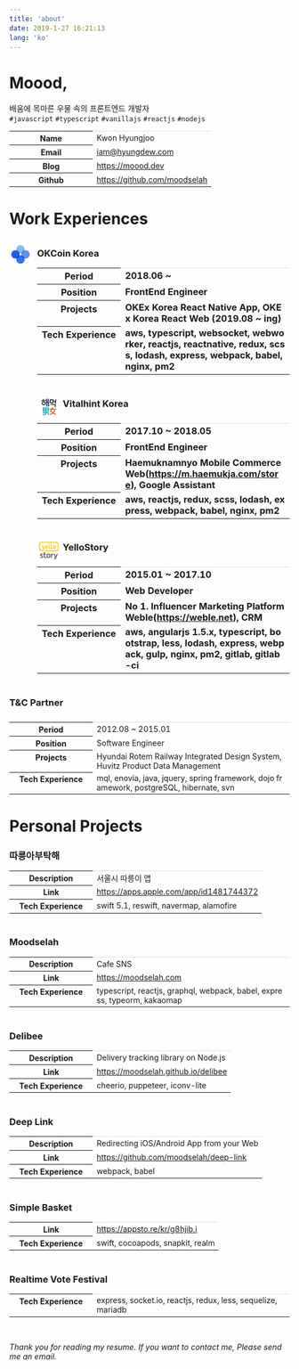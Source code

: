 ```yaml
---
title: 'about'
date: 2019-1-27 16:21:13
lang: 'ko'
---
```


# Moood,

배움에 목마른 우물 속의 프론트엔드 개발자  
`#javascript` `#typescript` `#vanillajs` `#reactjs` `#nodejs`

<table>
<colgroup>
    <col width="150px" />
    <col />
</colgroup>
<tr style="border-top: 1px solid hsla(0,0%,0%,0.12);">
    <th>Name</th>
    <td>Kwon Hyungjoo</td>
</tr>
<tr>
    <th>Email</th>
    <td><a href="mailto:iam@hyungdew.com">iam@hyungdew.com</a></td>
</tr>
<tr>
    <th>Blog</th>
    <td><a href="https://moood.dev">https://moood.dev</a></td>
</tr>
<tr>
    <th>Github</th>
    <td><a href="https://github.com/moodselah" target="_blank">https://github.com/moodselah</a></td>
</tr>
</table>

<h1 style="margin-bottom: 1.7rem;">Work Experiences</h1>

<div style="margin-left: 0px; width: 40px; float: left">
    <img src="./images/okex.jpg">
</div>
<h3 style="margin-top: 2.2rem; margin-bottom: 1.6rem; padding-left: 50px;">OKCoin Korea</span>

<table>
<colgroup>
    <col width="150px" />
    <col />
</colgroup>
<tr style="border-top: 1px solid hsla(0,0%,0%,0.12);">
    <th>Period</th>
    <td>2018.06 ~ </td>
</tr>
<tr>
    <th>Position</th>
    <td>FrontEnd Engineer</td>
</tr>
<tr>
    <th style="vertical-align: top">Projects</th>
    <td style="word-break: break-all">OKEx Korea React Native App, OKEx Korea React Web (2019.08 ~ ing)</td>
</tr>
<tr>
    <th style="vertical-align: top">Tech Experience</th>
    <td style="word-break: break-all">aws, typescript, websocket, webworker, reactjs, reactnative, redux, scss, lodash, express, webpack, babel, nginx, pm2</td>
</tr>
</table>

<div style="margin-left: -4px; margin-top: 1rem; width: 50px; float: left">
    <img src="./images/haemuk.jpg">
</div>
<h3 style="margin-top: 2.6rem; margin-bottom: 1.6rem; padding-left: 50px;">Vitalhint Korea</span>

<table>
<colgroup>
    <col width="150px" />
    <col />
</colgroup>
<tr style="border-top: 1px solid hsla(0,0%,0%,0.12);">
    <th>Period</th>
    <td>2017.10 ~ 2018.05</td>
</tr>
<tr>
    <th>Position</th>
    <td>FrontEnd Engineer</td>
</tr>
<tr>
    <th style="vertical-align: top">Projects</th>
    <td style="word-break: break-all">Haemuknamnyo Mobile Commerce Web(<a href="https://m.haemukja.com/store" target="_blank">https://m.haemukja.com/store</a>), Google Assistant</td>
</tr>
<tr>
    <th style="vertical-align: top">Tech Experience</th>
    <td style="word-break: break-all">aws, reactjs, redux, scss, lodash, express, webpack, babel, nginx, pm2</td>
</tr>
</table>

<div style="margin-left: -4px; margin-top: 1rem; width: 50px; float: left">
    <img src="./images/yellostory.jpg">
</div>
<h3 style="margin-top: 2.6rem; margin-bottom: 1.6rem; padding-left: 50px;">YelloStory</span>

<table>
<colgroup>
    <col width="150px" />
    <col />
</colgroup>
<tr style="border-top: 1px solid hsla(0,0%,0%,0.12);">
    <th>Period</th>
    <td>2015.01 ~ 2017.10</td>
</tr>
<tr>
    <th>Position</th>
    <td>Web Developer</td>
</tr>
<tr>
    <th style="vertical-align: top">Projects</th>
    <td style="word-break: break-all">No 1. Influencer Marketing Platform Weble(<a href="https://weble.net" target="_blank">https://weble.net</a>), CRM</td>
</tr>
<tr>
    <th style="vertical-align: top">Tech Experience</th>
    <td style="word-break: break-all">aws, angularjs 1.5.x, typescript, bootstrap, less, lodash, express, webpack, gulp, nginx, pm2, gitlab, gitlab-ci</td>
</tr>
</table>

<h3 style="margin-top: 2.6rem; margin-bottom: 1.6rem; ">T&C Partner</h3>

<table>
<colgroup>
    <col width="150px" />
    <col />
</colgroup>
<tr style="border-top: 1px solid hsla(0,0%,0%,0.12);">
    <th>Period</th>
    <td>2012.08 ~ 2015.01</td>
</tr>
<tr>
    <th>Position</th>
    <td>Software Engineer</td>
</tr>
<tr>
    <th style="vertical-align: top">Projects</th>
    <td style="word-break: break-all">Hyundai Rotem Railway Integrated Design System, Huvitz Product Data Management</td>
</tr>
<tr>
    <th style="vertical-align: top">Tech Experience</th>
    <td style="word-break: break-all">mql, enovia, java, jquery, spring framework, dojo framework, postgreSQL, hibernate, svn</td>
</tr>
</table>

# Personal Projects

### 따릉아부탁해

<table style="margin-bottom: 2.6rem">
<colgroup>
    <col width="150px" />
    <col />
</colgroup>
<tr style="border-top: 1px solid hsla(0,0%,0%,0.12);">
    <th>Description</th>
    <td>서울시 따릉이 앱</td>
</tr>
<tr>
    <th>Link</th>
    <td style="word-break: break-all"><a href="https://apps.apple.com/app/id1481744372" target="_blank">https://apps.apple.com/app/id1481744372</a></td>
</tr>
<tr>
    <th style="vertical-align: top">Tech Experience</th>
    <td style="word-break: break-all">swift 5.1, reswift, navermap, alamofire</td>
</tr>
</table>

### Moodselah

<table style="margin-bottom: 2.6rem">
<colgroup>
    <col width="150px" />
    <col />
</colgroup>
<tr style="border-top: 1px solid hsla(0,0%,0%,0.12);">
    <th>Description</th>
    <td>Cafe SNS</td>
</tr>
<tr>
    <th>Link</th>
    <td style="word-break: break-all"><a href="https://moodselah.com" target="_blank">https://moodselah.com</a></td>
</tr>
<tr>
    <th style="vertical-align: top">Tech Experience</th>
    <td style="word-break: break-all">typescript, reactjs, graphql, webpack, babel, express, typeorm, kakaomap</td>
</tr>
</table>

### Delibee

<table style="margin-bottom: 2.6rem">
<colgroup>
    <col width="150px" />
    <col />
</colgroup>
<tr style="border-top: 1px solid hsla(0,0%,0%,0.12);">
    <th>Description</th>
    <td>Delivery tracking library on Node.js</td>
</tr>
<tr>
    <th>Link</th>
    <td style="word-break: break-all"><a href="https://moodselah.github.io/delibee" target="_blank">https://moodselah.github.io/delibee</a></td>
</tr>
<tr>
    <th style="vertical-align: top">Tech Experience</th>
    <td style="word-break: break-all">cheerio, puppeteer, iconv-lite</td>
</tr>
</table>

### Deep Link

<table style="margin-bottom: 2.6rem">
<colgroup>
    <col width="150px" />
    <col />
</colgroup>
<tr style="border-top: 1px solid hsla(0,0%,0%,0.12);">
    <th>Description</th>
    <td>Redirecting iOS/Android App from your Web</td>
</tr>
<tr>
    <th>Link</th>
    <td style="word-break: break-all"><a href="https://github.com/moodselah/deep-link" target="_blank">https://github.com/moodselah/deep-link</a></td>
</tr>
<tr>
    <th style="vertical-align: top">Tech Experience</th>
    <td style="word-break: break-all">webpack, babel</td>
</tr>
</table>

### Simple Basket

<table style="margin-bottom: 2.6rem">
<colgroup>
    <col width="150px" />
    <col />
</colgroup>
<tr style="border-top: 1px solid hsla(0,0%,0%,0.12);">
    <th>Link</th>
    <td style="word-break: break-all"><a href="https://appsto.re/kr/g8hjib.i" target="_blank">https://appsto.re/kr/g8hjib.i</a></td>
</tr>
<tr>
    <th style="vertical-align: top">Tech Experience</th>
    <td style="word-break: break-all">swift, cocoapods, snapkit, realm</td>
</tr>
</table>

### Realtime Vote Festival

<table>
<colgroup>
    <col width="150px" />
    <col />
</colgroup>
<tr style="border-top: 1px solid hsla(0,0%,0%,0.12);">
    <th style="vertical-align: top">Tech Experience</th>
    <td style="word-break: break-all">express, socket.io, reactjs, redux, less, sequelize, mariadb</td>
</tr>
</table>
<br>

_Thank you for reading my resume. If you want to contact me, Please send me an email._
